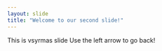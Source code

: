 ```yaml
---
layout: slide
title: "Welcome to our second slide!"
---
```

This is vsyrmas slide
Use the left arrow to go back!
